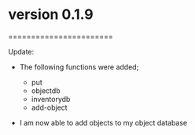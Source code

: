# version 0.1.9
=======================

Update:

*	The following functions were added;

	- put
	- objectdb
	- inventorydb
	- add-object

* I am now able to add objects to my object database

 
